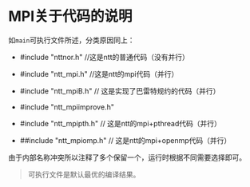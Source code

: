 # MPI关于代码的说明

如`main`可执行文件所述，分类原因同上：

* #include "nttnor.h" //这是ntt的普通代码（没有并行）

* #include "ntt_mpi.h" //这是ntt的mpi代码（并行）

* #include "ntt_mpiB.h" // 这是实现了巴雷特规约的代码（并行）

* #include "ntt_mpiimprove.h"

* #include "ntt_mpipth.h" // 这是ntt的mpi+pthread代码（并行）

* ##include "ntt_mpiomp.h"  // 这是ntt的mpi+openmp代码（并行）

由于内部名称冲突所以注释了多个保留一个，运行时根据不同需要选择即可。

> 可执行文件是默认最优的编译结果。
